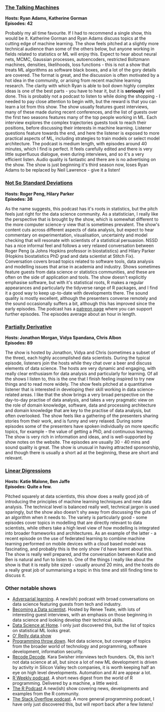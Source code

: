 
### [The Talking Machines](http://www.thetalkingmachines.com) 
__Hosts: Ryan Adams, Katherine Gorman__  
__Episodes:  42__   

Probably my all time favourite.  If I had to recommend a single show, this would be it.  Katherine Gorman and Ryan Adams discuss topics at the cutting edge of machine learning.  The show feels pitched at a slightly more technical audience than some of the others below, but anyone working in fields related to statistics or ML will enjoy this.  Expect to hear about neural nets, MCMC, Gaussian processes, autoencoders, restricted Boltzmann machines, densities, likelihoods, loss functions - this is not a show that treats ML algorithms as software black boxes, and a lot of the gory details are covered.  The format is great, and the discussion is often motivated by a hot idea in the community, or arising from recent machine learning research.  The clarity with which Ryan is able to boil down highly complex ideas is one of the best parts - you have to hear it, but it is __seriously__ well done.  This is probably not a podcast to listen to while doing the shopping - I needed to pay close attention to begin with, but the reward is that you can learn a lot from this show.   The show usually features guest interviews, many of these made during recent conferences, and the list of guests over the first two seasons features many of the top people working in ML.  Each interview explores the complex trajectories guests took to reach their positions, before discussing their interests in machine learning.  Listener questions feature towards the end, and here the listener is exposed to more practical aspects of ML, including strategies to train models or select model architecture.  The podcast is medium length, with episodes around 40 minutes, which I find is perfect.  It feels carefully edited and there is very little superfluous dialogue, even during interviews, and so it's a very efficient listen.  Audio quality is fantastic and there are is no advertising on the show.   The show is just beginning it's third season now, loses Ryan Adams to be replaced by Neil Lawrence - give it a listen! 

### [Not So Standard Deviations](https://soundcloud.com/nssd-podcast)  
__Hosts: Roger Peng, Hilary Parker__   
__Episodes: 38__  

As the name suggests, this podcast has it's roots in statistics, but the pitch feels just right for the data science community.  As a statistician, I really like the perspective that is brought by the show, which is somewhat different to the more computer science-y view that is sometimes prevalent.  The show's content cuts across different aspects of data analysis, but expect to hear commentary on experimentation, visualisation, uncertainty and model checking that will resonate with scientists of a statistical persuasion.  NSSD has a nice informal feel and follows a very relaxed conversation between Roger Peng (a Johns Hopkins professor in biostatistics) and Hilary Parker (Hopkins biostatistics PhD grad and data scientist at Stitch Fix).  Conversation covers broad topics related to software tools, data analysis and modelling issues that arise in academia and industry.  Shows sometimes feature guests from data science or statistics communities, and these are often on the side of application and tools.  The show doesn't explicitly emphasise software, but with it's statistical roots, R makes a regular appearances and particularly the tidyverse range of R packages, and I find it a good way to keep up-to-date with developments there.  The sound quality is mostly excellent, although the presenters converse remotely and the sound occasionally suffers a bit, although this has improved since the early episodes.  The podcast has a [patreon page](https://www.patreon.com/NSSDeviations) where you can support further episodes.  The episodes average about an hour in length.

### [Partially Derivative](http://partiallyderivative.com)
__Hosts: Jonathon Morgan, Vidya Spandana, Chris Albon__  
__Episodes: 89__  

The show is hosted by Jonathon, Vidya and Chris (sometimes a subset of the three), each highly accomplished data scientists.  During the typical episode, listeners join the hosts while they chat over a beer and discuss elements of data science.  The hosts are very dynamic and engaging, with really clear enthusiasm for data analysis and particularly for learning.  Of all the shows I listen to, this is the one that I finish feeling inspired to try new things and to read more widely.  The show feels pitched at a quantitative listener that is interested in developing their skill working in data science-related areas.  I like that the show brings a very broad perspective on the day-to-day practise of data analysis, and takes a very pragmatic view on the role of domain knowledge, software, data and processing architecture and domain knowledge that are key to the practise of data analysis, but often overlooked.  The show feels like a gathering of the presenters sharing stories from their work, and is funny and very relaxed.  During some episodes some of the presenters have spoken individually on more specific topics, for example - the value of getting a PhD, and continuous learning.  The show is very rich in information and ideas, and is well-supported by show notes on the website.  The episodes are usually 30 - 40 mins and sound quality is great.  The show is unusual in having attracted sponsorship, and though there is usually a short ad at the beginning, these are short and relevant.

### [Linear Digressions](http://lineardigressions.com)  
__Hosts: Katie Malone, Ben Jaffe__  
__Episodes: Quite a few.__  

Pitched squarely at data scientists, this show does a really good job of introducing the principles of machine learning techniques and new data analysis.  The technical level is balanced really well, technical jargon is used sparingly, but the show also doesn't shy away from discussing the guts of an algorithm when it needs to.  The variety is particularly good - some episodes cover topics in modelling that are directly relevant to data scientists, while others take a high level view of how modelling is integrated into broader frameworks and architectures.  As an example of the latter - a recent episode on the use of federated learning to combine machine learning performed on mobile devices with a cloud based model was fascinating, and probably this is the only show I'd have learnt about this.  The show is really well prepared, and the conversation between Katie and Ben is natural and fun to listen to.  One of the things I really like about the show is that it is really bite sized - usually around 20 mins, and the hosts do a really great job of summarising a topic in this time and still finding time to discuss it.   


### Other notable shows
* [Adversarial learning](http://adversariallearning.com).  A new(ish) podcast with broad conversations on data science featuring guests from tech and industry.  
* [Becoming a Data scientist](https://www.becomingadatascientist.com/category/podcast/).  Hosted by Renee Teate, with lots of interesting guest interviews, with an emphasis on those beginning in data science and looking develop their technical skills.  
* [Data Science at Home](http://worldofpiggy.com/podcast/).  I only just discovered this, but the list of topics on statistical ML looks great.
* [O’ Reilly data show](https://www.oreilly.com/topics/oreilly-data-show-podcast)
* [Programming throw down](http://www.programmingthrowdown.com).  Not data science, but coverage of topics from the broader world of technology and programming, software development, information security.  
* [Recode Decode](https://www.recode.net/podcasts).  Kara Swisher interviews tech founders.  Ok, this isn't not data science at all, but since a lot of new ML development is driven by activity in Silicon Valley tech companies, it is worth keeping half an eye on high level developments.  Automation and AI are appear a lot.
* [R Weekly podcast](https://rweekly.org).  A short news digest from the world of R programming.  Delivered by a machine, a little weird.
* [The R Podcast](https://r-podcast.org)  A new(ish) show covering news, developments and examples from the R community.
* [The Stack Overflow podcast](https://stackoverflow.blog/podcasts/).  A more general programming podcast, I have only just discovered this, but will report back after a few listens!